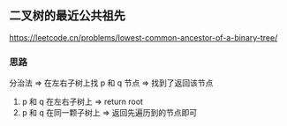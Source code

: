 ## 二叉树的最近公共祖先

<https://leetcode.cn/problems/lowest-common-ancestor-of-a-binary-tree/>

### 思路

分治法 => 在左右子树上找 p 和 q 节点 => 找到了返回该节点

1. p 和 q 在左右子树上 => return root
2. p 和 q 在同一颗子树上 => 返回先遍历到的节点即可
